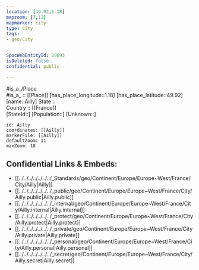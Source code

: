 ```yaml
---
location: [49.92,1.18] 
mapzoom: [7,12] 
mapmarker: city 
type: City
tags:
- geo/City


SpocWebEntityId: 28693
isDeleted: false
confidential: public

---
```

#is_a_/Place  
#is_a_ :: [[Place]] 
[has_place_longitude::1.18] 
[has_place_latitude::49.92] 
[name::Ailly] 
State ::  
Country :: [[France]]  
[StateId::] 
[Population::] 
[Unknown::] 


```leaflet
id: Ailly
coordinates: [[Ailly]] 
markerFile: [[Ailly]] 
defaultZoom: 11 
maxZoom: 18
```


## Confidential Links & Embeds: 
- [[../../../../../../../_Standards/geo/Continent/Europe/Europe~West/France/City/Ailly|Ailly]] 
- [[../../../../../../../_public/geo/Continent/Europe/Europe~West/France/City/Ailly.public|Ailly.public]] 
- [[../../../../../../../_internal/geo/Continent/Europe/Europe~West/France/City/Ailly.internal|Ailly.internal]] 
- [[../../../../../../../_protect/geo/Continent/Europe/Europe~West/France/City/Ailly.protect|Ailly.protect]] 
- [[../../../../../../../_private/geo/Continent/Europe/Europe~West/France/City/Ailly.private|Ailly.private]] 
- [[../../../../../../../_personal/geo/Continent/Europe/Europe~West/France/City/Ailly.personal|Ailly.personal]] 
- [[../../../../../../../_secret/geo/Continent/Europe/Europe~West/France/City/Ailly.secret|Ailly.secret]] 
